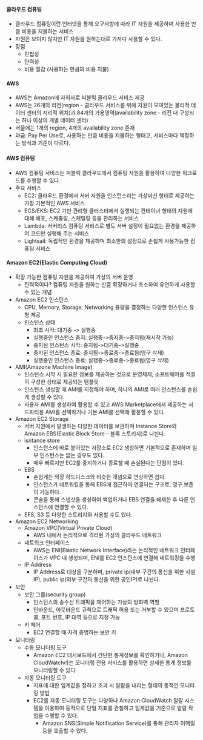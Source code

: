 #### 클라우드 컴퓨팅
- 클라우드 컴퓨팅이란 인터넷을 통해 요구사항에 따라 IT 자원을 제공하며 사용한 만큼 비용을 지불하는 서비스
- 자원은 보이지 않지만 IT 자원을 원하는대로 가져다 사용할 수 있다.
- 장점
  - 민첩성
  - 탄력성
  - 비용 절감 (사용하는 만큼의 비용 지불)

#### AWS
- AWS는 Amazon에 자회사로 퍼블릭 클라우드 서비스 제공
- AWS는 26개의 리전(region - 클라우드 서비스를 위해 자원이 모여있는 물리적 데이터 센터의 지리적 위치)과 84개의 가용영역(availability zone - 리전 내 구성되는 하나 이상의 개별 데이터 센터)
- 서울에는 1개의 region, 4개의 availability zone 존재
- 과금: Pay Per Use로, 사용하는 만큼 비용을 지불하는 형태고, 서비스마다 책정하는 방식과 기준이 다르다.

#### AWS 컴퓨팅
- AWS 컴퓨팅 서비스는 퍼블릭 클라우드에서 컴퓨팅 자원을 활용하여 다양한 워크로드를 수행할 수 있다.
- 주요 서비스
  - EC2: 클라우드 환경에서 서버 자원을 인스턴스라는 가상머신 형태로 제공하는 가장 기본적인 AWS 서비스
  - ECS/EKS: EC2 기반 관리형 클러스터에서 실행되는 컨테이너 형태의 자원에 대해 배포, 스케줄링, 스케일링 등을 관리하는 서비스
  - Lambda: 서버리스 컴퓨팅 서비스로 별도 서버 설정이 필요없는 환경을 제공하여 코드만 실행해 주는 서비스 
  - Lightsail: 독립적인 환경을 제공하며 최소한의 설정으로 손쉽게 사용가능한 컴퓨팅 서비스

#### Amazon EC2(Elastic Computing Cloud)
- 확장 가능한 컴퓨팅 자원을 제공하여 가상의 서버 운영
  - 탄력적이다? 컴퓨팅 자원을 원하는 만큼 확장하거나 축소하여 유연하게 사용할 수 있는 개념
- Amazon EC2 인스턴스
  - CPU, Memory, Storage, Networking 용량을 결정하는 다양한 인스턴스 유형 제공
  - 인스턴스 상태
    - 최초 시작: 대기중 -> 실행중
    - 실행중인 인스턴스 중지: 실행중->중지중->중지됨(재시작 가능)
    - 중지된 인스턴스 시작: 중지됨->대기중->실행중
    - 중지된 인스턴스 종료: 중지됨->종료중->종료됨(영구 삭제)
    - 실행중인 인스턴스 종료: 실행중->종료중->종료됨(영구 삭제)
- AMI(Amazone Machine Image)
  - 인스턴스 시작 시 필요한 정보를 제공하는 것으로 운영체제, 소프트웨어를 적절히 구성한 상태로 제공되는 템플릿
  - 인스턴스 생성할 때 AMI를 지정해야 하며, 하나의 AMI로 여러 인스턴스를 손쉽게 생성할 수 있다.
  - 사용자 AMI를 생성하여 활용할 수 있고 AWS Marketplace에서 제공하는 서드파티용 AMI를 선택하거나 기본 AMI를 선택해 활용할 수 있다.
- Amazon EC2 Storage
  - 서버 자원에서 발생하는 다양한 데이터를 보관하며 Instance Store와 Amazon EBS(Elastic Block Store - 블록 스토리지)로 나뉜다.
  - isntance store
    - 인스턴스에 바로 붙어있는 저장소로 EC2 생성하면 기본적으로 존재하며 일부 인스턴스는 없는 경우도 있다.
    - 매우 빠르지만 EC2를 중지하거나 종료할 때 손실된다는 단점이 있다.
  - EBS
    - 손쉽게는 외장 하드디스크와 비슷한 개념으로 연상하면 쉽다.
    - 인스턴스가 네트워킹을 통해 EBS에 접근하여 연결되는 구조로, 영구 보존이 가능하다.
    - 콘솔을 통해 스냅샷을 생성하여 백업하거나 EBS 연결을 해제한 후 다른 인스턴스에 연결할 수 있다.
  - EFS, S3 등 다양한 스토리지와 사용할 수도 있다.
- Amazon EC2 Networking
  - Amazon VPC(Virtual Private Cloud)
    - AWS 내에서 논리적으로 격리된 가상의 클라우드 네트워크
  - 네트워크 인터페이스
    - AWS는 ENI(Elastic Network Interface)라는 논리적인 네트워크 인터페이스가 VPC 내 생성되며, ENI를 EC2 인스턴스에 연결해 네트워킹을 수행
  - IP Address
    - IP Address로 대상을 구분하며, private ip(내부 구간의 통신을 위한 사설IP), public ip(외부 구간의 통신을 위한 공인IP)로 나뉜다.
- 보안
  - 보안 그룹(security group)
    - 인스턴스의 송수신 트래픽을 제어하는 가상의 방화벽 역할
    - 인바운드, 아웃바운드 규칙으로 트래픽 허용 또는 거부할 수 있으며 프로토콜, 포트 번호, IP 대역 등으로 지정 가능
  - 키 페어
    - EC2 연결할 때 자격 증명하는 보안 키 
- 모니터링
  - 수동 모니터링 도구
    - Amazon EC2 대시보드에서 간단한 통계정보를 확인하거나, Amazon CloudWatch라는 모니터링 전용 서비스를 활용하면 상세한 통계 정보를 모니터링할 수 있다.
  - 자동 모니터링 도구
    - 지표에 대한 임계값을 정하고 초과 시 알람을 내리는 형태의 동적인 모니터링 방법
    - EC2를 자동 모니터링 도구는 다양하나 Amazon CloudWatch 알람 시스템을 이용하여 동적으로 단일 지표를 관찰하고 임계값을 기준으로 알람 작업을 수행할 수 있다.
      - Amazon SNS(Simple Notification Service)를 통해 관리자 이메일 등을 호출할 수 있다.
